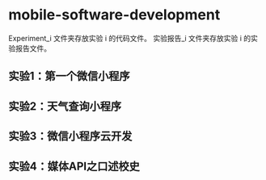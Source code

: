 # mobile-software-development

Experiment_i 文件夹存放实验 i 的代码文件。
实验报告_i 文件夹存放实验 i 的实验报告文件。

## 实验1：第一个微信小程序

## 实验2：天气查询小程序

## 实验3：微信小程序云开发

## 实验4：媒体API之口述校史
